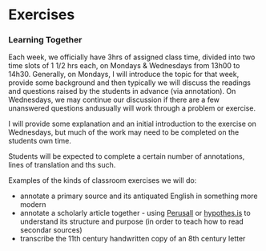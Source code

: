 # Exercises

### Learning Together

Each week, we officially have 3hrs of assigned class time, divided into two time slots of 1 1/2 hrs each, on Mondays & Wednesdays from 13h00 to 14h30. Generally, on Mondays, I will introduce the topic for that week, provide some background and then typically we will discuss the readings and questions raised by the students in advance \(via annotation\). On Wednesdays, we may continue our discussion if there are a few unanswered questions andusually will work through a problem or exercise. 

I will provide some explanation and an initial introduction to the exercise on Wednesdays, but much of the work may need to be completed on the students own time. 

Students will be expected to complete a certain number of annotations, lines of translation and ths such.  

Examples of the kinds of classroom exercises we will do:

* annotate a primary source and its antiquated English in something more modern
* annotate a scholarly article together - using [Perusall](../../digital-tools/reading-and-annotations/perusall.md) or [hypothes.is](../../digital-tools/reading-and-annotations/hypothes.is.md) to understand its structure and purpose \(in order to teach how to read secondar sources\) 
* transcribe the 11th century handwritten copy of an 8th century letter

